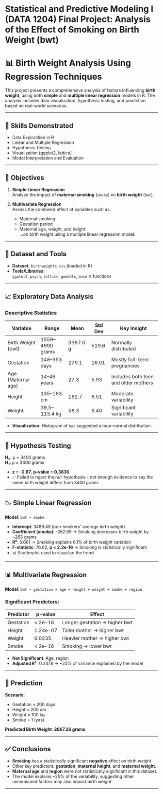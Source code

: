 # Statistical and Predictive Modeling I (DATA 1204) Final Project: Analysis of the Effect of Smoking on Birth Weight (bwt)

# 📊 Birth Weight Analysis Using Regression Techniques

This project presents a comprehensive analysis of factors influencing **birth weight**, using both **simple** and **multiple linear regression** models in R. The analysis includes data visualization, hypothesis testing, and prediction based on real-world scenarios.



---

## 🧠 Skills Demonstrated

- Data Exploration in R  
- Linear and Multiple Regression  
- Hypothesis Testing  
- Visualization (ggplot2, lattice)  
- Model Interpretation and Evaluation  

---

## 📌 Objectives

1. **Simple Linear Regression**  
   Analyze the impact of **maternal smoking** (`smoke`) on **birth weight** (`bwt`).

2. **Multivariate Regression**  
   Assess the combined effect of variables such as:
   - Maternal smoking
   - Gestation period
   - Maternal age, weight, and height  
   ...on birth weight using a multiple linear regression model.

---

## 🧪 Dataset and Tools

- **Dataset**: `birthweights.csv` (loaded in R)
- **Tools/Libraries**:  
  `ggplot2`, `psych`, `lattice`, `gmodels`, `base R` functions

---

## 📈 Exploratory Data Analysis

### Descriptive Statistics

| Variable     | Range           | Mean     | Std Dev | Key Insight                                |
|--------------|------------------|----------|---------|---------------------------------------------|
| Birth Weight (bwt)| 1559–4990 grams  | 3387.0 g | 519.6   | Normally distributed                        |
| Gestation    | 148–353 days     | 279.1    | 16.01   | Mostly full-term pregnancies                |
| Age (Maternal age)         | 14–46 years      | 27.3     | 5.93    | Includes both teen and older mothers        |
| Height       | 135–183 cm       | 162.7    | 6.51    | Moderate variability                        |
| Weight       | 39.5–113.4 kg    | 58.3     | 9.40    | Significant variability                     |

- **Visualization**: Histogram of `bwt` suggested a near-normal distribution.

---

## 🧪 Hypothesis Testing

**H₀**: μ = 3400 grams  
**H₁**: μ ≠ 3400 grams  

- **z = -0.87**, **p-value = 0.3836**
- ✅ Failed to reject the null hypothesis - not enough evidence to say the mean birth weight differs from 3400 grams.

---

## 📉 Simple Linear Regression

**Model**: `bwt ~ smoke`

- **Intercept**: 3489.49 (non-smokers' average birth weight)  
- **Coefficient (smoke)**: -262.69 → Smoking decreases birth weight by ~263 grams  
- **R²**: 0.061 → Smoking explains 6.1% of birth weight variation  
- **F-statistic**: 76.02, **p < 2.2e-16** → Smoking is statistically significant  
- 📊 Scatterplot used to visualize the trend

---

## 📊 Multivariate Regression

**Model**: `bwt ~ gestation + age + height + weight + smoke + region`

### Significant Predictors:

| Predictor | p-value     | Effect                         |
|-----------|-------------|--------------------------------|
| Gestation | < 2e-16     | Longer gestation → higher bwt  |
| Height    | 1.24e-07    | Taller mother → higher bwt     |
| Weight    | 0.0235      | Heavier mother → higher bwt    |
| Smoke     | < 2e-16     | Smoking → lower bwt            |

- **Not Significant**: Age, region
- **Adjusted R²**: 0.2478 → ~25% of variance explained by the model

---

## 🔮 Prediction

**Scenario**:  
- Gestation = 200 days  
- Height = 200 cm  
- Weight = 100 kg  
- Smoke = 1 (yes)

**Predicted Birth Weight**: **2867.26 grams**

---

## ✅ Conclusions

- **Smoking** has a statistically significant **negative** effect on birth weight.
- Other key predictors: **gestation**, **maternal height**, and **maternal weight**.
- **Maternal age** and **region** were not statistically significant in this dataset.
- The model explains ~25% of the variability, suggesting other unmeasured factors may also impact birth weight.

---



